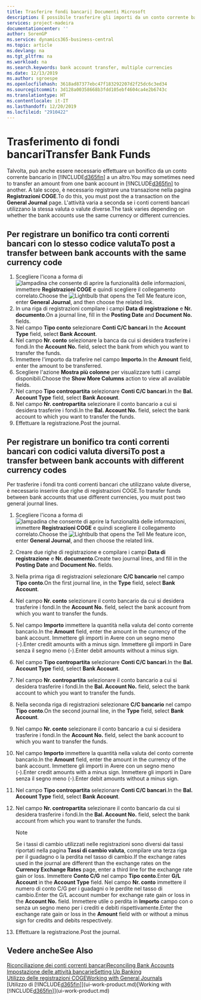 ```yaml
---
title: Trasferire fondi bancari| Documenti Microsoft
description: È possibile trasferire gli importi da un conto corrente bancario a un altro, incluse le valute diverse, tramite la registrazione della transazione nelle registrazioni COGE.
services: project-madeira
documentationcenter: ''
author: SorenGP
ms.service: dynamics365-business-central
ms.topic: article
ms.devlang: na
ms.tgt_pltfrm: na
ms.workload: na
ms.search.keywords: bank account transfer, multiple currencies
ms.date: 12/13/2019
ms.author: sgroespe
ms.openlocfilehash: 3618ad87377ebc47f183292207d2f25dc6c3ed34
ms.sourcegitcommit: 3d128a00358668b3fdd105ebf4604ca4e2b6743c
ms.translationtype: HT
ms.contentlocale: it-IT
ms.lasthandoff: 12/20/2019
ms.locfileid: "2910422"
---
```

# <a name="transfer-bank-funds"></a><span data-ttu-id="935f7-103">Trasferimento di fondi bancari</span><span class="sxs-lookup"><span data-stu-id="935f7-103">Transfer Bank Funds</span></span>
<span data-ttu-id="935f7-104">Talvolta, può anche essere necessario effettuare un bonifico da un conto corrente bancario in [!INCLUDE[d365fin](includes/d365fin_md.md)] a un altro.</span><span class="sxs-lookup"><span data-stu-id="935f7-104">You may sometimes need to transfer an amount from one bank account in [!INCLUDE[d365fin](includes/d365fin_md.md)] to another.</span></span> <span data-ttu-id="935f7-105">A tale scopo, è necessario registrare una transazione nella pagina **Registrazioni COGE**.</span><span class="sxs-lookup"><span data-stu-id="935f7-105">To do this, you must post the a transaction on the **General Journal** page.</span></span> <span data-ttu-id="935f7-106">L'attività varia a seconda se i conti correnti bancari utilizzano la stessa valuta o valute diverse.</span><span class="sxs-lookup"><span data-stu-id="935f7-106">The task varies depending on whether the bank accounts use the same currency or different currencies.</span></span>

## <a name="to-post-a-transfer-between-bank-accounts-with-the-same-currency-code"></a><span data-ttu-id="935f7-107">Per registrare un bonifico tra conti correnti bancari con lo stesso codice valuta</span><span class="sxs-lookup"><span data-stu-id="935f7-107">To post a transfer between bank accounts with the same currency code</span></span>
1. <span data-ttu-id="935f7-108">Scegliere l'icona a forma di ![lampadina che consente di aprire la funzionalità delle informazioni](media/ui-search/search_small.png "Informazioni sull'operazione che si desidera eseguire"), immettere **Registrazioni COGE** e quindi scegliere il collegamento correlato.</span><span class="sxs-lookup"><span data-stu-id="935f7-108">Choose the ![Lightbulb that opens the Tell Me feature](media/ui-search/search_small.png "Tell me what you want to do") icon, enter **General Journal**, and then choose the related link.</span></span>
2. <span data-ttu-id="935f7-109">In una riga di registrazioni compilare i campi **Data di registrazione** e **Nr. documento**.</span><span class="sxs-lookup"><span data-stu-id="935f7-109">On a journal line, fill in the **Posting Date** and **Document No.** fields.</span></span>
3. <span data-ttu-id="935f7-110">Nel campo **Tipo conto** selezionare **Conti C/C bancari**.</span><span class="sxs-lookup"><span data-stu-id="935f7-110">In the **Account Type** field, select **Bank Account**.</span></span>
4. <span data-ttu-id="935f7-111">Nel campo **Nr. conto** selezionare la banca da cui si desidera trasferire i fondi.</span><span class="sxs-lookup"><span data-stu-id="935f7-111">In the **Account No.** field, select the bank from which you want to transfer the funds.</span></span>
5. <span data-ttu-id="935f7-112">Immettere l'importo da traferire nel campo **Importo**.</span><span class="sxs-lookup"><span data-stu-id="935f7-112">In the **Amount** field, enter the amount to be transferred.</span></span>
6. <span data-ttu-id="935f7-113">Scegliere l'azione **Mostra più colonne** per visualizzare tutti i campi disponibili.</span><span class="sxs-lookup"><span data-stu-id="935f7-113">Choose the **Show More Columns** action to view all available fields.</span></span>
7. <span data-ttu-id="935f7-114">Nel campo **Tipo contropartita** selezionare **Conti C/C bancari**.</span><span class="sxs-lookup"><span data-stu-id="935f7-114">In the **Bal. Account Type** field, select **Bank Account**.</span></span>
8. <span data-ttu-id="935f7-115">Nel campo **Nr. contropartita** selezionare il conto bancario a cui si desidera trasferire i fondi.</span><span class="sxs-lookup"><span data-stu-id="935f7-115">In the **Bal. Account No.** field, select the bank account to which you want to transfer the funds.</span></span>
9. <span data-ttu-id="935f7-116">Effettuare la registrazione.</span><span class="sxs-lookup"><span data-stu-id="935f7-116">Post the journal.</span></span>

## <a name="to-post-a-transfer-between-bank-accounts-with-different-currency-codes"></a><span data-ttu-id="935f7-117">Per registrare un bonifico tra conti correnti bancari con codici valuta diversi</span><span class="sxs-lookup"><span data-stu-id="935f7-117">To post a transfer between bank accounts with different currency codes</span></span>
<span data-ttu-id="935f7-118">Per trasferire i fondi tra conti correnti bancari che utilizzano valute diverse, è necessario inserire due righe di registrazioni COGE.</span><span class="sxs-lookup"><span data-stu-id="935f7-118">To transfer funds between bank accounts that use different currencies, you must post two general journal lines.</span></span>

1. <span data-ttu-id="935f7-119">Scegliere l'icona a forma di ![lampadina che consente di aprire la funzionalità delle informazioni](media/ui-search/search_small.png "Informazioni sull'operazione che si desidera eseguire"), immettere **Registrazioni COGE** e quindi scegliere il collegamento correlato.</span><span class="sxs-lookup"><span data-stu-id="935f7-119">Choose the ![Lightbulb that opens the Tell Me feature](media/ui-search/search_small.png "Tell me what you want to do") icon, enter **General Journal**, and then choose the related link.</span></span>
2. <span data-ttu-id="935f7-120">Creare due righe di registrazione e compilare i campi **Data di registrazione** e **Nr. documento**.</span><span class="sxs-lookup"><span data-stu-id="935f7-120">Create two journal lines, and fill in the **Posting Date** and **Document No.** fields.</span></span>
3. <span data-ttu-id="935f7-121">Nella prima riga di registrazioni selezionare **C/C bancario** nel campo **Tipo conto**.</span><span class="sxs-lookup"><span data-stu-id="935f7-121">On the first journal line, in the **Type** field, select **Bank Account**.</span></span>
4. <span data-ttu-id="935f7-122">Nel campo **Nr. conto** selezionare il conto bancario da cui si desidera trasferire i fondi.</span><span class="sxs-lookup"><span data-stu-id="935f7-122">In the **Account No.** field, select the bank account from which you want to transfer the funds.</span></span>
5. <span data-ttu-id="935f7-123">Nel campo **Importo** immettere la quantità nella valuta del conto corrente bancario.</span><span class="sxs-lookup"><span data-stu-id="935f7-123">In the **Amount** field, enter the amount in the currency of the bank account.</span></span> <span data-ttu-id="935f7-124">Immettere gli importi in Avere con un segno meno (-).</span><span class="sxs-lookup"><span data-stu-id="935f7-124">Enter credit amounts with a minus sign.</span></span> <span data-ttu-id="935f7-125">Immettere gli importi in Dare senza il segno meno (-).</span><span class="sxs-lookup"><span data-stu-id="935f7-125">Enter debit amounts without a minus sign.</span></span>
6. <span data-ttu-id="935f7-126">Nel campo **Tipo contropartita** selezionare **Conti C/C bancari**.</span><span class="sxs-lookup"><span data-stu-id="935f7-126">In the **Bal. Account Type** field, select **Bank Account**.</span></span>
7. <span data-ttu-id="935f7-127">Nel campo **Nr. contropartita** selezionare il conto bancario a cui si desidera trasferire i fondi.</span><span class="sxs-lookup"><span data-stu-id="935f7-127">In the **Bal. Account No.** field, select the bank account to which you want to transfer the funds.</span></span>
8. <span data-ttu-id="935f7-128">Nella seconda riga di registrazioni selezionare **C/C bancario** nel campo **Tipo conto**.</span><span class="sxs-lookup"><span data-stu-id="935f7-128">On the second journal line, in the **Type** field, select **Bank Account**.</span></span>
9. <span data-ttu-id="935f7-129">Nel campo **Nr. conto** selezionare il conto bancario a cui si desidera trasferire i fondi.</span><span class="sxs-lookup"><span data-stu-id="935f7-129">In the **Account No.** field, select the bank account to which you want to transfer the funds.</span></span>
10. <span data-ttu-id="935f7-130">Nel campo **Importo** immettere la quantità nella valuta del conto corrente bancario.</span><span class="sxs-lookup"><span data-stu-id="935f7-130">In the **Amount** field, enter the amount in the currency of the bank account.</span></span> <span data-ttu-id="935f7-131">Immettere gli importi in Avere con un segno meno (-).</span><span class="sxs-lookup"><span data-stu-id="935f7-131">Enter credit amounts with a minus sign.</span></span> <span data-ttu-id="935f7-132">Immettere gli importi in Dare senza il segno meno (-).</span><span class="sxs-lookup"><span data-stu-id="935f7-132">Enter debit amounts without a minus sign.</span></span>
11. <span data-ttu-id="935f7-133">Nel campo **Tipo contropartita** selezionare **Conti C/C bancari**.</span><span class="sxs-lookup"><span data-stu-id="935f7-133">In the **Bal. Account Type** field, select **Bank Account**.</span></span>  
12. <span data-ttu-id="935f7-134">Nel campo **Nr. contropartita** selezionare il conto bancario da cui si desidera trasferire i fondi.</span><span class="sxs-lookup"><span data-stu-id="935f7-134">In the **Bal. Account No.** field, select the bank account from which you want to transfer the funds.</span></span>

    > [!NOTE]  
    > <span data-ttu-id="935f7-135">Se i tassi di cambio utilizzati nelle registrazioni sono diversi dai tassi riportati nella pagina **Tassi di cambio valuta**, compilare una terza riga per il guadagno o la perdita nel tasso di cambio.</span><span class="sxs-lookup"><span data-stu-id="935f7-135">If the exchange rates used in the journal are different than the exchange rates on the **Currency Exchange Rates** page, enter a third line for the exchange rate gain or loss.</span></span> <span data-ttu-id="935f7-136">Immettere **Conto C/G** nel campo **Tipo conto**.</span><span class="sxs-lookup"><span data-stu-id="935f7-136">Enter **G/L Account** in the **Account Type** field.</span></span> <span data-ttu-id="935f7-137">Nel campo **Nr. conto** immettere il numero di conto C/G per i guadagni o le perdite nel tasso di cambio.</span><span class="sxs-lookup"><span data-stu-id="935f7-137">Enter the G/L account number for exchange rate gain or loss in the **Account No.** field.</span></span> <span data-ttu-id="935f7-138">Immettere utile o perdita in **Importo** campo con o senza un segno meno per i crediti e debiti rispettivamente.</span><span class="sxs-lookup"><span data-stu-id="935f7-138">Enter the exchange rate gain or loss in the **Amount** field with or without a minus sign for credits and debits respectively.</span></span>
13. <span data-ttu-id="935f7-139">Effettuare la registrazione.</span><span class="sxs-lookup"><span data-stu-id="935f7-139">Post the journal.</span></span>

## <a name="see-also"></a><span data-ttu-id="935f7-140">Vedere anche</span><span class="sxs-lookup"><span data-stu-id="935f7-140">See Also</span></span>
[<span data-ttu-id="935f7-141">Riconciliazione dei conti correnti bancari</span><span class="sxs-lookup"><span data-stu-id="935f7-141">Reconciling Bank Accounts</span></span>](bank-manage-bank-accounts.md)  
[<span data-ttu-id="935f7-142">Impostazione delle attività bancarie</span><span class="sxs-lookup"><span data-stu-id="935f7-142">Setting Up Banking</span></span>](bank-setup-banking.md)  
[<span data-ttu-id="935f7-143">Utilizzo delle registrazioni COGE</span><span class="sxs-lookup"><span data-stu-id="935f7-143">Working with General Journals</span></span>](ui-work-general-journals.md)  
<span data-ttu-id="935f7-144">[Utilizzo di [!INCLUDE[d365fin](includes/d365fin_md.md)]](ui-work-product.md)</span><span class="sxs-lookup"><span data-stu-id="935f7-144">[Working with [!INCLUDE[d365fin](includes/d365fin_md.md)]](ui-work-product.md)</span></span>
